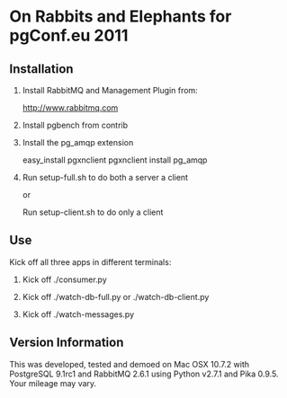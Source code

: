 On Rabbits and Elephants for pgConf.eu 2011
===========================================

Installation
------------

1. Install RabbitMQ and Management Plugin from:

     http://www.rabbitmq.com

2. Install pgbench from contrib

4. Install the pg_amqp extension

    easy_install pgxnclient
    pgxnclient install pg_amqp

5. Run setup-full.sh to do both a server a client

   or

   Run setup-client.sh to do only a client

Use
---

Kick off all three apps in different terminals:

1. Kick off ./consumer.py

2. Kick off ./watch-db-full.py or ./watch-db-client.py

3. Kick off ./watch-messages.py

Version Information
-------------------
This was developed, tested and demoed on Mac OSX 10.7.2 with PostgreSQL 9.1rc1
and RabbitMQ 2.6.1 using Python v2.7.1 and Pika 0.9.5. Your mileage may vary.
